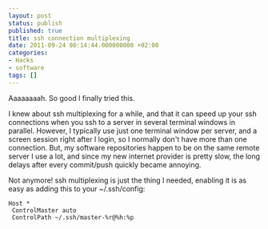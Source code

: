 ```yaml
---
layout: post
status: publish
published: true
title: ssh connection multiplexing
date: 2011-09-24 00:14:44.000000000 +02:00
categories:
- Hacks
- software
tags: []
---
```

Aaaaaaaah. So good I finally tried this.

I knew about ssh multiplexing for a while, and that it can speed up your ssh connections when you ssh to a server in several terminal windows in parallel. However, I typically use just one terminal window per server, and a screen session right after I login, so I normally don't have more than one connection. But, my software repositories happen to be on the same remote server I use a lot, and since my new internet provider is pretty slow, the long delays after every commit/push quickly became annoying.

Not anymore! ssh multiplexing is just the thing I needed, enabling it is as easy as adding this to your ~/.ssh/config:

```
Host *
 ControlMaster auto
 ControlPath ~/.ssh/master-%r@%h:%p
```

